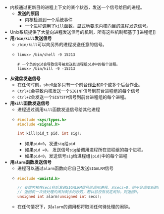 - 内核通过更新目的进程上下文的某个状态，发送一个信号给目的进程。
	- **发送的原因**
		- 内核检测到一个系统事件
		- 一个进程调用了`kill`函数，显式地要求内核向目的进程发送信号。
- Unix系统提供了大量向进程发送信号的机制，所有这些机制都基于[[进程组]]
- **用`/bin/kill`发送信号**
	- `/bin/kill`可以向另外的进程发送任意的信号。
	- ```shell
	  linux> /bin/shell -9 15213
	  
	  # 一个负的pid会导致信号被发送到进程组pid中的每个进程。
	  linux> /bin/kill -9 -15213
	  ```
- **从键盘发送信号**
	- 在任何时刻，shell至多只有一个前台[作业]([[作业(job)]])和0个或多个后台作业。
	- `Ctrl+C`会导致内核发送一个`SIGINT`信号到前台进程组的每个信号
	- `Ctrl+Z`会发送一个`SIGTSTP`信号到前台进程组的每个进程。
- **用`kill`函数发送信号**
	- 进程通过调用`kill`函数发送信号给其他进程
	- ```C
	  #include <sys/types.h>
	  #include <signal.h>
	  
	  int kill(pid_t pid, int sig);
	  ```
		- 如果`pid>0`，发送`sig`给`pid`
		- 如果`pid =0`， 发送信号`sig`给调用进程所在进程组的每个进程。
		- 如果`pid<0`，发送信号`sig`给进程组`|pid|`中的每个进程
- **用`alarm`函数发送信号**
	- 进程可以通过`alarm`函数向它自己发送`SIGALRM`信号
	- ```C
	  #include <unistd.h>
	  
	  // 安排内核在secs秒后发送SIGALRM信号给调用进程。若secs=0，则不会调度新的闹钟
	  // 返回前一次待处理的闹钟剩余的秒数，若以前没有设定闹钟，则返回0。
	  unsigned int alarm(unsigned int secs);
	  ```
	- 在任何情况下，对`alarm`的调用都将取消任何待处理的闹钟。